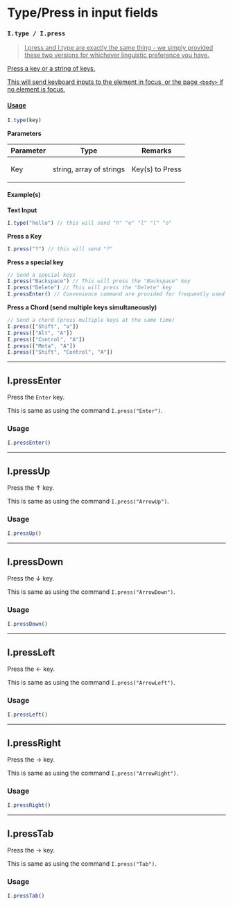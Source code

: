 # Type/Press in input fields

### `I.type / I.press` <a href="#itype--ipress" id="itype--ipress">

> I.press and I.type are exactly the same thing - we simply provided these two versions for whichever linguistic preference you have.

Press a key or a string of keys.

This will send keyboard inputs to the element in focus, or the page `<body>` if no element is focus.

#### Usage

```javascript
I.type(key)
```

**Parameters**

| Parameter | Type   | Remarks                                                                                                                                                                                                                                                                       |
| --------- | ------ | ----------------------------------------------------------------------------------------------------------------------------------------------------------------------------------------------------------------------------------------------------------------------------- |
| Key     | string, array of strings | <p>Key(s) to Press</p> |                                                                                                                                                                                                                                            |

#### Example(s)

**Text Input**

```javascript
I.type("hello") // this will send "h" "e" "l" "l" "o"
```

**Press a Key**

```javascript
I.press("?") // this will send "?"
```

**Press a special key**

```javascript
// Send a special keys 
I.press("Backspace") // This will press the "Backspace" key
I.press("Delete") // This will press the "Delete" key
I.pressEnter() // Convenience command are provided for frequently used keys
```

**Press a Chord (send multiple keys simultaneously)**

```javascript
// Send a chord (press multiple keys at the same time)
I.press(["Shift", "a"])
I.press(["Alt", "A"]) 
I.press(["Control", "A"])
I.press(["Meta", "A"])
I.press(["Shift", "Control", "A"])
```

---

## I.pressEnter

Press the `Enter` key.

This is same as using the command `I.press("Enter")`.

### Usage
```javascript
I.pressEnter()
```

---

## I.pressUp

Press the &uarr; key.

This is same as using the command `I.press("ArrowUp")`.

### Usage
```javascript
I.pressUp()
```

---

## I.pressDown

Press the &darr; key.

This is same as using the command `I.press("ArrowDown")`.

### Usage
```javascript
I.pressDown()
```

---

## I.pressLeft

Press the &larr; key.

This is same as using the command `I.press("ArrowLeft")`.

### Usage
```javascript
I.pressLeft()
```

---

## I.pressRight

Press the &rarr; key.

This is same as using the command `I.press("ArrowRight")`.

### Usage
```javascript
I.pressRight()
```

---

## I.pressTab

Press the &rarr; key.

This is same as using the command `I.press("Tab")`.

### Usage
```javascript
I.pressTab()
```

